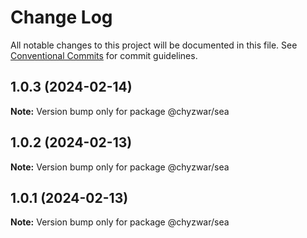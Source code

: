 # Change Log

All notable changes to this project will be documented in this file.
See [Conventional Commits](https://conventionalcommits.org) for commit guidelines.

## 1.0.3 (2024-02-14)

**Note:** Version bump only for package @chyzwar/sea





## 1.0.2 (2024-02-13)

**Note:** Version bump only for package @chyzwar/sea





## 1.0.1 (2024-02-13)

**Note:** Version bump only for package @chyzwar/sea
